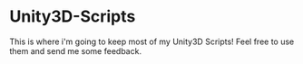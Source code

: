 # Unity3D-Scripts
This is where i'm going to keep most of my Unity3D Scripts! Feel free to use them and send me some feedback.
